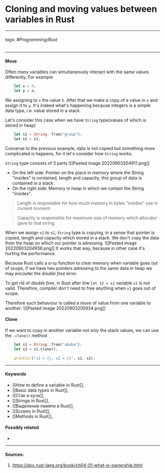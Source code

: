 # Cloning and moving values between variables in Rust
***
###### tags: #Programming/Rust 
***
#### Move
Often many variables can simultaneously interact with the same values differently. For example
```rust
	let x = 5;
	let y = x;
```
We assigning to `x` the value `5`. After that we make a copy of a value in `x` and assign it to `y`. It's indeed what's happening because integers is a simple data type, i.e. value stored in a stack.

Let's consider this case when we have `String` type(values of which is stored in heap)
```rust
	let s1 = String::from("group");
	let s2 = s1;
```
Converse to the previous example, data is not copied but something more complicated is happens, for it let's consider how `String` works.

`String` type consists of 3 parts
![[Pasted image 20220903204911.png]]
- On the left side: Pointer on the place in memory where the String "insides" is contained, length and capacity, this group of data is contained in a stack.
- On the right side: Memory in heap in which we contain the String "insides".

>Length is responsible for how much memory in bytes "insides" use in current moment.

>Capacity is responsible for maximum size of memory which allocator gave to that string.

When we assign `s1` to `s2`, `String` type is copying, in a sense that pointer is copied, length and capacity which stored in a stack. We don't copy the data from the heap on which our pointer is adressing.
![[Pasted image 20220903204936.png]]
It works that way, because in other case it's hurting the performance.

Because Rust calls a `drop` function to clear memory when variable goes out of scope, if we have two pointers adressing to the same data in heap we may encouter the *double free* error.

To get rid of *double free*, in Rust after line `let s2 = s1` variable `s1` is not valid. Therefore, compiler don't need to free anything when `s1` goes out of scope.

Therefore such behaviour is called a *move* of value from one variable to another:
![[Pasted image 20220903205934.png]]

#### Clone
If we want to copy in another variable not only the stack values, we can use the `.clone()` method
```rust
	let s1 = String::from("aboba");
	let s2 = s1.clone();
	
	println!("s1 = {}, s2 = {}", s1, s2);
```
***
#### Keywords
- [[How to define a variable in Rust]],
- [[Basic data types in Rust]],
- [[Стэк и куча]],
- [[Strings in Rust]],
- [[Выделение памяти в Rust]],
- [[Scopes in Rust]],
- [[Methods in Rust]],
#### Possibly related
- 
***
#### Sources:
1. https://doc.rust-lang.org/book/ch04-01-what-is-ownership.html